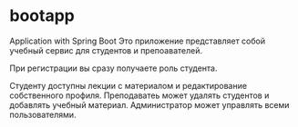# bootapp
Application with Spring Boot
Это приложение представляет собой учебный сервис для студентов и препоавателей. 

При регистрации вы сразу получаете роль студента. 

Студенту доступны лекции с материалом и редактирование собственного профиля. 
Преподаватеь может удалять студентов и добавлять учебный материал. Администратор может управлять всеми пользователями.
